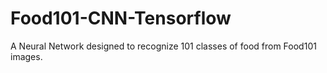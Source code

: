 # Food101-CNN-Tensorflow
A Neural Network designed to recognize 101 classes of food from Food101 images.
